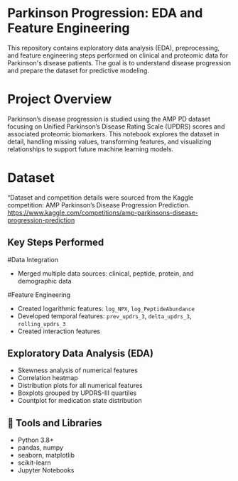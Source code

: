 # Parkinson Progression: EDA and Feature Engineering

This repository contains exploratory data analysis (EDA), preprocessing, and feature engineering steps performed on clinical and proteomic data for Parkinson's disease patients. The goal is to understand disease progression and prepare the dataset for predictive modeling.

# Project Overview

Parkinson’s disease progression is studied using the AMP PD dataset focusing on Unified Parkinson’s Disease Rating Scale (UPDRS) scores and associated proteomic biomarkers. This notebook explores the dataset in detail, handling missing values, transforming features, and visualizing relationships to support future machine learning models.

# Dataset
“Dataset and competition details were sourced from the Kaggle competition: AMP Parkinson’s Disease Progression Prediction.
 https://www.kaggle.com/competitions/amp-parkinsons-disease-progression-prediction

## Key Steps Performed

#Data Integration
- Merged multiple data sources: clinical, peptide, protein, and demographic data

#Feature Engineering
- Created logarithmic features: `log_NPX`, `log_PeptideAbundance`
- Developed temporal features: `prev_updrs_3`, `delta_updrs_3`, `rolling_updrs_3`
- Created interaction features

## Exploratory Data Analysis (EDA)
- Skewness analysis of numerical features
- Correlation heatmap
- Distribution plots for all numerical features
- Boxplots grouped by UPDRS-III quartiles
- Countplot for medication state distribution

## 🧰 Tools and Libraries

- Python 3.8+
- pandas, numpy
- seaborn, matplotlib
- scikit-learn
- Jupyter Notebooks
